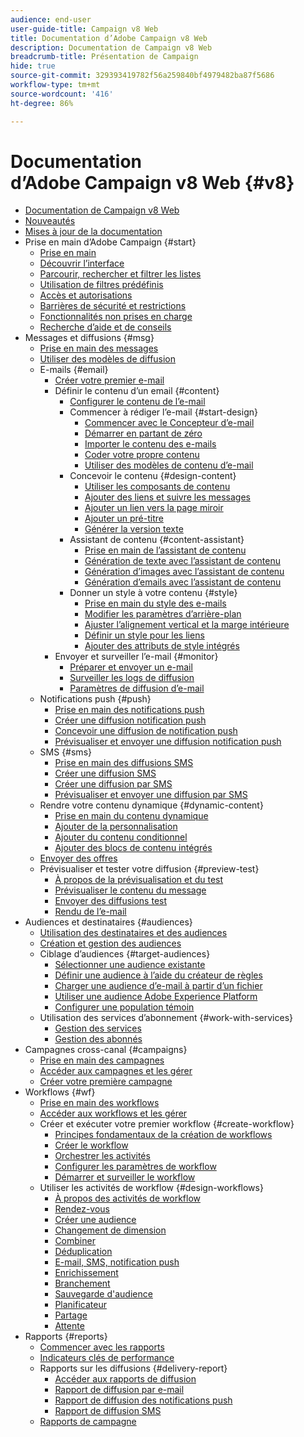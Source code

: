 ```yaml
---
audience: end-user
user-guide-title: Campaign v8 Web
title: Documentation d’Adobe Campaign v8 Web
description: Documentation de Campaign v8 Web
breadcrumb-title: Présentation de Campaign
hide: true
source-git-commit: 329393419782f56a259840bf4979482ba87f5686
workflow-type: tm+mt
source-wordcount: '416'
ht-degree: 86%

---
```



# Documentation d’Adobe Campaign v8 Web {#v8}

+ [Documentation de Campaign v8 Web](campaign-web-home.md)
+ [Nouveautés](rn/whats-new.md)
+ [Mises à jour de la documentation](rn/documentation-updates.md)
+ Prise en main d’Adobe Campaign {#start}
   + [Prise en main](get-started/get-started.md)
   + [Découvrir l’interface](get-started/user-interface.md)
   + [Parcourir, rechercher et filtrer les listes](get-started/list-filters.md)
   + [Utilisation de filtres prédéfinis](get-started/predefined-filters.md)
   + [Accès et autorisations](get-started/permissions.md)
   + [Barrières de sécurité et restrictions](get-started/guardrails.md)
   + [Fonctionnalités non prises en charge](get-started/unsupported.md)
   + [Recherche d’aide et de conseils](get-started/using-ai.md)
+ Messages et diffusions {#msg}
   + [Prise en main des messages](msg/gs-messages.md)
   + [Utiliser des modèles de diffusion](msg/delivery-template.md)
   + E-mails {#email}
      + [Créer votre premier e-mail](email/create-email.md)
      + Définir le contenu d’un email {#content}
         + [Configurer le contenu de l’e-mail](content/edit-content.md)
         + Commencer à rédiger l’e-mail {#start-design}
            + [Commencer avec le Concepteur d’e-mail](content/get-started-email-designer.md)
            + [Démarrer en partant de zéro](content/create-email-content.md)
            + [Importer le contenu des e-mails](content/existing-content.md)
            + [Coder votre propre contenu](content/code-content.md)
            + [Utiliser des modèles de contenu d’e-mail](content/email-sample-templates.md)
         + Concevoir le contenu {#design-content}
            + [Utiliser les composants de contenu](content/content-components.md)
            + [Ajouter des liens et suivre les messages](content/message-tracking.md)
            + [Ajouter un lien vers la page miroir](content/mirror-page.md)
            + [Ajouter un pré-titre](content/preheader.md)
            + [Générer la version texte](content/text-version-email.md)
         + Assistant de contenu {#content-assistant}
            + [Prise en main de l’assistant de contenu](content/generative-gs.md)
            + [Génération de texte avec l’assistant de contenu](content/generative-content.md)
            + [Génération d’images avec l’assistant de contenu](content/generative-image.md)
            + [Génération d’emails avec l’assistant de contenu](content/generative-email.md)
         + Donner un style à votre contenu {#style}
            + [Prise en main du style des e-mails](content/get-started-email-style.md)
            + [Modifier les paramètres d’arrière-plan](content/backgrounds.md)
            + [Ajuster l’alignement vertical et la marge intérieure](content/alignment-and-padding.md)
            + [Définir un style pour les liens](content/styling-links.md)
            + [Ajouter des attributs de style intégrés](content/inline-styling.md)
      + Envoyer et surveiller l’e-mail {#monitor}
         + [Préparer et envoyer un e-mail](monitor/prepare-send.md)
         + [Surveiller les logs de diffusion](monitor/delivery-logs.md)
         + [Paramètres de diffusion d’e-mail](advanced-settings/delivery-settings.md)
   + Notifications push {#push}
      + [Prise en main des notifications push](push/gs-push.md)
      + [Créer une diffusion notification push](push/create-push.md)
      + [Concevoir une diffusion de notification push](push/content-push.md)
      + [Prévisualiser et envoyer une diffusion notification push](push/send-push.md)
   + SMS {#sms}
      + [Prise en main des diffusions SMS](sms/gs-sms.md)
      + [Créer une diffusion SMS](sms/create-sms.md)
      + [Créer une diffusion par SMS](sms/content-sms.md)
      + [Prévisualiser et envoyer une diffusion par SMS](sms/send-sms.md)
   + Rendre votre contenu dynamique {#dynamic-content}
      + [Prise en main du contenu dynamique](personalization/gs-personalization.md)
      + [Ajouter de la personnalisation](personalization/personalize.md)
      + [Ajouter du contenu conditionnel](personalization/conditions.md)
      + [Ajouter des blocs de contenu intégrés](personalization/content-blocks.md)
   + [Envoyer des offres](content/offers.md)
   + Prévisualiser et tester votre diffusion {#preview-test}
      + [À propos de la prévisualisation et du test](preview-test/preview-test.md)
      + [Prévisualiser le contenu du message](preview-test/preview-content.md)
      + [Envoyer des diffusions test](preview-test/test-deliveries.md)
      + [Rendu de l’e-mail](preview-test/email-rendering.md)
+ Audiences et destinataires {#audiences}
   + [Utilisation des destinataires et des audiences](audience/about-recipients.md)
   + [Création et gestion des audiences](audience/create-audience.md)
   + Ciblage d’audiences {#target-audiences}
      + [Sélectionner une audience existante](audience/add-audience.md)
      + [Définir une audience à l’aide du créateur de règles](audience/segment-builder.md)
      + [Charger une audience d’e-mail à partir d’un fichier](audience/file-audience.md)
      + [Utiliser une audience Adobe Experience Platform](audience/aep-audience.md)
      + [Configurer une population témoin](audience/control-group.md)
   + Utilisation des services d’abonnement {#work-with-services}
      + [Gestion des services](audience/manage-services.md)
      + [Gestion des abonnés](audience/manage-subscribers.md)
+ Campagnes cross-canal {#campaigns}
   + [Prise en main des campagnes](campaigns/gs-campaigns.md)
   + [Accéder aux campagnes et les gérer](campaigns/manage-campaigns.md)
   + [Créer votre première campagne](campaigns/create-campaigns.md)
+ Workflows {#wf}
   + [Prise en main des workflows](workflows/gs-workflows.md)
   + [Accéder aux workflows et les gérer](workflows/access-monitor.md)
   + Créer et exécuter votre premier workflow {#create-workflow}
      + [Principes fondamentaux de la création de workflows](workflows/gs-workflow-creation.md)
      + [Créer le workflow](workflows/create-workflow.md)
      + [Orchestrer les activités](workflows/orchestrate-activities.md)
      + [Configurer les paramètres de workflow](workflows/workflow-settings.md)
      + [Démarrer et surveiller le workflow](workflows/start-monitor-workflows.md)
   + Utiliser les activités de workflow {#design-workflows}
      + [À propos des activités de workflow](workflows/activities/about-activities.md)
      + [Rendez-vous](workflows/activities/and-join.md)
      + [Créer une audience](workflows/activities/build-audience.md)
      + [Changement de dimension](workflows/activities/change-dimension.md)
      + [Combiner](workflows/activities/combine.md)
      + [Déduplication](workflows/activities/deduplication.md)
      + [E-mail, SMS, notification push](workflows/activities/channels.md)
      + [Enrichissement](workflows/activities/enrichment.md)
      + [Branchement](workflows/activities/fork.md)
      + [Sauvegarde d&#39;audience](workflows/activities/save-audience.md)
      + [Planificateur](workflows/activities/scheduler.md)
      + [Partage](workflows/activities/split.md)
      + [Attente](workflows/activities/wait.md)
+ Rapports {#reports}
   + [Commencer avec les rapports](reporting/gs-reports.md)
   + [Indicateurs clés de performance](reporting/kpis.md)
   + Rapports sur les diffusions {#delivery-report}
      + [Accéder aux rapports de diffusion](reporting/delivery-reports.md)
      + [Rapport de diffusion par e-mail](reporting/email-report.md)
      + [Rapport de diffusion des notifications push](reporting/push-report.md)
      + [Rapport de diffusion SMS](reporting/sms-report.md)
   + [Rapports de campagne](reporting/campaign-reports.md)
